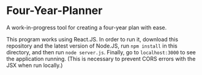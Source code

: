 # Four-Year-Planner

A work-in-progress tool for creating a four-year plan with ease.

This program works using React.JS. In order to run it, download this repository and the latest version of Node.JS, run `npm install` in this directory,
and then run `node server.js`. Finally, go to `localhost:3000` to see the application running. (This is necessary to prevent CORS errors with the JSX when run locally.)
